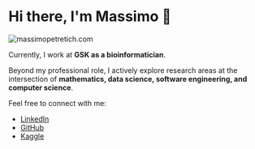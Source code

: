 # Hi there, I'm Massimo 👋

![massimopetretich.com](https://massimopetretich.com/images/mountain.svg)

Currently, I work at **GSK as a bioinformatician**.

Beyond my professional role, I actively explore research areas at the intersection of **mathematics, data science, software engineering, and computer science**.

Feel free to connect with me:
- [LinkedIn](https://www.linkedin.com/in/massimo-petretich-766050121/)
- [GitHub](https://github.com/Massimo-Petretich)
- [Kaggle](https://www.kaggle.com/massimopetretich1)

